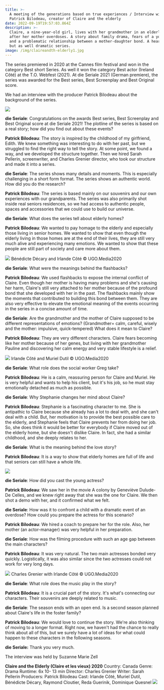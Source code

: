 ```yaml
---
title: >-
  A meeting of the generations based on true experiences / Interview with
  Patrick Bilodeau, creator of Claire and the elderly
date: 2022-09-19T19:57:03.864Z
description: >-
  Claire, a nine-year-old girl, lives with her grandmother in an elderly home
  after her mother overdoses. A story about family drama, fears of a young girl
  and a problematic relationship between a mother-daughter bond. A heart-warming
  but as well dramatic series. 
image: /img/claireandth-elderly1.jpg
---
```

The series premiered in 2020 at the Cannes film festival and won in the category Best short Series. As well it won the category Best actor (Ireland Côté) at the T.O. Webfest (2021). 
At die Seriale 2021 (German premiere), the series was awarded for the Best series, Best Screenplay and Best Original score.

We had an interview with the producer Patrick Bilodeau about the background of the series. 

![](/img/patrickbilodeau.jpg)

**die Seriale**: Congratulations on the awards Best series, Best Screenplay and Best Original score at die Seriale 2021! The plotline of the series is based on a real story; how did you find out about these events?

**Patrick Bilodeau**: The story is inspired by the childhood of my girlfriend, Edith. We knew something was interesting to do with her past, but we struggled to find the right way to tell the story. At some point, we found a way, and we developed the structure together. Then we hired Sarah Pellerin, screenwriter, and Charles Grenier director, who took our structure and made it into a series.

**die Seriale**: The series shows many details and moments. This is especially challenging in a short form format. The series shows an authentic world. How did you do the research?

**Patrick Bilodeau**: The series is based mainly on our souvenirs and our own experiences with our grandparents. The series was also primarily shot inside real seniors residences, so we had access to authentic people, spaces and accessories that we could use to build our universe.

**die Seriale**: What does the series tell about elderly homes?

**Patrick Bilodeau**: We wanted to pay homage to the elderly and especially those living in senior homes. We wanted to show that even though the elderly living in those homes are at the end of their lives, they are still very much alive and experiencing many emotions. We wanted to show that these people are still part of society and care more about them.  

![](/img/3G0A0694.jpg)
Bénédicte Décary and Irlande Côté © UGO.Media2020

**die Seriale**: What were the meanings behind the flashbacks?

**Patrick Bilodeau**: We used flashbacks to expose the internal conflict of Claire. Even though her mother is having many problems and she's causing her harm, Claire's still very attached to her mother because of the profound bond that she developed with her in the past. The flashbacks mainly show the moments that contributed to building this bond between them. They are also very effective to elevate the emotional meaning of the events occurring in the series in a concise amount of time. 

**die Seriale**: Are the grandmother and the mother of Claire supposed to be different representations of emotions? (Grandmother= calm, careful, wisely and the mother: impulsive, quick-tempered) What does it mean to Claire?

**Patrick Bilodeau**: They are very different characters. Claire fears becoming like her mother because of her genes, but living with her grandmother Pauline and discovering her calm energy and very stable lifestyle is a relief.

![](/img/G0A0197.jpg)
Irlande Côté and Muriel Dutil © UGO.Media2020

**die Seriale**: What role does the social worker Greg take? 

**Patrick Bilodeau**: He is a calm, reassuring person for Claire and Muriel. He is very helpful and wants to help his client, but it's his job, so he must stay emotionally detached as much as possible.

**die Seriale**: Why Stephanie changes her mind about Claire?

**Patrick Bilodeau**: Stephanie is a fascinating character to me. She is antipathic to Claire because she already has a lot to deal with, and she can't deal with a child. But, her motivation is to provide the best possible care to the elderly, and Stephanie feels that Claire prevents her from doing her job. So, she does think it would be better for everybody if Claire moved out of the elderly home, but she doesn't dislike Claire. In fact, she had a similar childhood, and she deeply relates to her. 

**die Seriale**: What is the meaning behind the love story?

**Patrick Bilodeau**: It is a way to show that elderly homes are full of life and that seniors can still have a whole life.

![](/img/MurielDutilClaireandtheelderly.jpg)

**die Seriale**: How did you cast the young actress? 

**Patrick Bilodeau**: We saw her in the movie A colony by Geneviève Dulude-De Celles, and we knew right away that she was the one for Claire. We then shot a demo with her, and it confirmed what we felt.

**die Seriale**: How was it to confront a child with a dramatic event of an overdose? How could you prepare the actress for this scenario?

**Patrick Bilodeau**: We hired a coach to prepare her for the role. Also, her mother (an actor-manager) was very helpful in her preparation.

**die Seriale**: How was the filming procedure with such an age gap between the main characters?

**Patrick Bilodeau**: It was very natural. The two main actresses bonded very quickly. Logistically, it was also similar since the two actresses could not work for very long days.

![](/img/G0A0768.jpg)
Charles Grenier with Irlande Côté © UGO.Media2020

**die Seriale**: What role does the music play in the story?

**Patrick Bilodeau**: It is a crucial part of the story. It's what's connecting our characters. Their souvenirs are deeply related to music. 

**die Seriale**: The season ends with an open end. Is a second season planned about Claire's life in the foster family? 

**Patrick Bilodeau**: We would love to continue the story. We're also thinking of moving to a longer format. Right now, we haven't had the chance to really think about all of this, but we surely have a lot of ideas for what could happen to these characters in the following seasons. 

**die Seriale:** Thank you very much.

The interview was held by Suzanne Marie Zell

**Claire and the Elderly (Claire et les vieux) 2020**
Country: Canada
Genre: Drama 
Runtime: 6x 10- 13 min
Director: Charles Grenier
Writer: Sarah Pellerin
Producers: Patrick Bilodeau
Cast: Irlande Côté, Muriel Dutil, Bénédicte Décary, Raymond Cloutier, Reda Guerinik, Dominique Quesnel 
![](/img/claireandtheelderlyposterquer.jpg)
